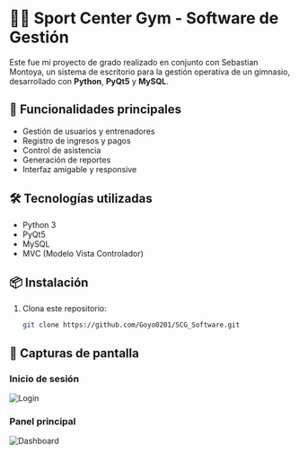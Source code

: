 # 🏋️‍♂️ Sport Center Gym - Software de Gestión

Este fue mi proyecto de grado realizado en conjunto con Sebastian Montoya, un sistema de escritorio para la gestión operativa de un gimnasio, desarrollado con **Python**, **PyQt5** y **MySQL**.

## 🚀 Funcionalidades principales

- Gestión de usuarios y entrenadores
- Registro de ingresos y pagos
- Control de asistencia
- Generación de reportes
- Interfaz amigable y responsive

## 🛠 Tecnologías utilizadas

- Python 3
- PyQt5
- MySQL
- MVC (Modelo Vista Controlador)

## 📦 Instalación

1. Clona este repositorio:
   ```bash
   git clone https://github.com/Goyo0201/SCG_Software.git

## 📸 Capturas de pantalla

### Inicio de sesión
![Login](login.png)

### Panel principal
![Dashboard](dashboard.png)
